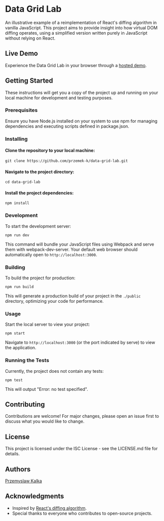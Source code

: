 # Data Grid Lab

An illustrative example of a reimplementation of React's diffing algorithm in vanilla JavaScript. This project aims to provide insight into how virtual DOM diffing operates, using a simplified version written purely in JavaScript without relying on React.

## Live Demo

Experience the Data Grid Lab in your browser through a [hosted demo](https://przemek-k.github.io/data-grid-lab/).

## Getting Started

These instructions will get you a copy of the project up and running on your local machine for development and testing purposes.

### Prerequisites

Ensure you have Node.js installed on your system to use npm for managing dependencies and executing scripts defined in package.json.

### Installing

#### Clone the repository to your local machine:

```
git clone https://github.com/przemek-k/data-grid-lab.git
```

#### Navigate to the project directory:

```
cd data-grid-lab
```

#### Install the project dependencies:

```
npm install
```

### Development

To start the development server:

```
npm run dev
```

This command will bundle your JavaScript files using Webpack and serve them with webpack-dev-server. Your default web browser should automatically open to `http://localhost:3000`.

### Building

To build the project for production:

```
npm run build
```

This will generate a production build of your project in the `./public` directory, optimizing your code for performance.

### Usage

Start the local server to view your project:

```
npm start
```

Navigate to `http://localhost:3000` (or the port indicated by serve) to view the application.

### Running the Tests

Currently, the project does not contain any tests:

```
npm test
```

This will output "Error: no test specified".

## Contributing

Contributions are welcome! For major changes, please open an issue first to discuss what you would like to change.

## License

This project is licensed under the ISC License - see the LICENSE.md file for details.

## Authors

 [Przemyslaw Kalka](https://www.linkedin.com/in/przemyslawkalka/en)

## Acknowledgments

- Inspired by [React's diffing algorithm](https://legacy.reactjs.org/docs/reconciliation.html).
- Special thanks to everyone who contributes to open-source projects.
